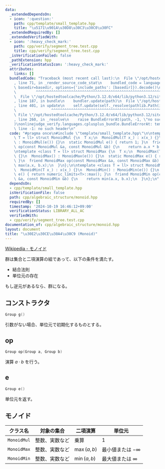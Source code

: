```yaml
---
data:
  _extendedDependsOn:
  - icon: ':question:'
    path: cpp/template/small_template.hpp
    title: "\u5171\u901A\u30D8\u30C3\u30C0\u30FC"
  _extendedRequiredBy: []
  _extendedVerifiedWith:
  - icon: ':heavy_check_mark:'
    path: cpp/verify/segment_tree.test.cpp
    title: cpp/verify/segment_tree.test.cpp
  _isVerificationFailed: false
  _pathExtension: hpp
  _verificationStatusIcon: ':heavy_check_mark:'
  attributes:
    links: []
  bundledCode: "Traceback (most recent call last):\n  File \"/opt/hostedtoolcache/Python/3.12.0/x64/lib/python3.12/site-packages/onlinejudge_verify/documentation/build.py\"\
    , line 71, in _render_source_code_stat\n    bundled_code = language.bundle(stat.path,\
    \ basedir=basedir, options={'include_paths': [basedir]}).decode()\n          \
    \         ^^^^^^^^^^^^^^^^^^^^^^^^^^^^^^^^^^^^^^^^^^^^^^^^^^^^^^^^^^^^^^^^^^^^^^^^^^^^^^^^^\n\
    \  File \"/opt/hostedtoolcache/Python/3.12.0/x64/lib/python3.12/site-packages/onlinejudge_verify/languages/cplusplus.py\"\
    , line 187, in bundle\n    bundler.update(path)\n  File \"/opt/hostedtoolcache/Python/3.12.0/x64/lib/python3.12/site-packages/onlinejudge_verify/languages/cplusplus_bundle.py\"\
    , line 401, in update\n    self.update(self._resolve(pathlib.Path(included), included_from=path))\n\
    \                ^^^^^^^^^^^^^^^^^^^^^^^^^^^^^^^^^^^^^^^^^^^^^^^^^^^^^^^^^\n \
    \ File \"/opt/hostedtoolcache/Python/3.12.0/x64/lib/python3.12/site-packages/onlinejudge_verify/languages/cplusplus_bundle.py\"\
    , line 260, in _resolve\n    raise BundleErrorAt(path, -1, \"no such header\"\
    )\nonlinejudge_verify.languages.cplusplus_bundle.BundleErrorAt: template/small_template.hpp:\
    \ line -1: no such header\n"
  code: "#pragma once\n#include \"template/small_template.hpp\"\n\ntemplate <class\
    \ T = ll> struct MonoidMul {\n  T x;\n  MonoidMul(T x_) : x(x_) {}\n  MonoidMul()\
    \ : MonoidMul(e()) {}\n  static MonoidMul e() { return 1; }\n  friend MonoidMul\
    \ op(const MonoidMul &a, const MonoidMul &b) {\n    return a.x * b.x;\n  }\n};\n\
    \ntemplate <class T = ll> struct MonoidMax {\n  T x;\n  MonoidMax(T x_) : x(x_)\
    \ {}\n  MonoidMax() : MonoidMax(e()) {}\n  static MonoidMax e() { return numeric_limits<T>::min();\
    \ }\n  friend MonoidMax op(const MonoidMax &a, const MonoidMax &b) {\n    return\
    \ max(a.x, b.x);\n  }\n};\n\ntemplate <class T = ll> struct MonoidMin {\n  T x;\n\
    \  MonoidMin(T x_) : x(x_) {}\n  MonoidMin() : MonoidMin(e()) {}\n  static MonoidMin\
    \ e() { return numeric_limits<T>::max(); }\n  friend MonoidMin op(const MonoidMin\
    \ &a, const MonoidMin &b) {\n    return min(a.x, b.x);\n  }\n};\n"
  dependsOn:
  - cpp/template/small_template.hpp
  isVerificationFile: false
  path: cpp/algebraic_structure/monoid.hpp
  requiredBy: []
  timestamp: '2024-10-19 16:46:12+09:00'
  verificationStatus: LIBRARY_ALL_AC
  verifiedWith:
  - cpp/verify/segment_tree.test.cpp
documentation_of: cpp/algebraic_structure/monoid.hpp
layout: document
title: "\u30E2\u30CE\u30A4\u30C9 (Monoid)"
---
```

<link rel="stylesheet" type="text/css" href="../../css/common.css">

[Wikipedia - モノイド](https://ja.wikipedia.org/wiki/%E3%83%A2%E3%83%8E%E3%82%A4%E3%83%89)

群は集合と二項演算の組であって、以下の条件を満たす。

- 結合法則
- 単位元の存在

もし逆元があるなら、群になる。

## コンストラクタ

```cpp
Group g()
```

引数がない場合、単位元で初期化するものとする。

## op

```cpp
Group op(Group a, Group b)
```

演算 $a \cdot b$ を行う。

## e

```cpp
Group e()
```

単位元を返す。

## モノイド

|クラス名|対象の集合|二項演算|単位元|
|--|--|--|--|
|`MonoidMul`|整数、実数など|乗算|$1$|
|`MonoidMax`|整数、実数など|$\max (a, b)$|最小値または $-\infty$|
|`MonoidMin`|整数、実数など|$\min (a, b)$|最大値または $\infty$|
